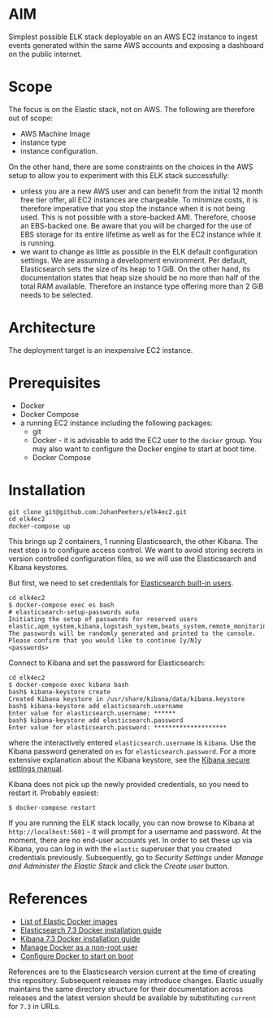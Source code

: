 # AIM

Simplest possible ELK stack deployable on an AWS EC2 instance to ingest events generated within the same AWS accounts and exposing a dashboard on the public internet.

# Scope

The focus is on the Elastic stack, not on AWS. The following are therefore out of scope:
* AWS Machine Image
* instance type
* instance configuration.

On the other hand, there are some constraints on the choices in the AWS setup to allow you to experiment with this ELK stack successfully:
* unless you are a new AWS user and can benefit from the initial 12 month free tier offer, all EC2 instances are chargeable. To minimize costs, it is therefore imperative that you stop the instance when it is not being used. This is not possible with a store-backed AMI. Therefore, choose an EBS-backed one. Be aware that you will be charged for the use of EBS storage for its entire lifetime as well as for the EC2 instance while it is running.
* we want to change as little as possible in the ELK default configuration settings. We are assuming a development environment. Per default, Elasticsearch sets the size of its heap to 1 GiB. On the other hand, its documentation states that heap size should be no more than half of the total RAM available. Therefore an instance type offering more than 2 GiB needs to be selected.

# Architecture

The deployment target is an inexpensive EC2 instance.

# Prerequisites

* Docker
* Docker Compose
* a running EC2 instance including the following packages:
  * git
  * Docker - it is advisable to add the EC2 user to the `docker` group. You may also want to configure the Docker engine to start at boot time.
  * Docker Compose

# Installation

```
git clone git@github.com:JohanPeeters/elk4ec2.git
cd elk4ec2
docker-compose up
```

This brings up 2 containers, 1 running Elasticsearch, the other Kibana. The next step is to configure access control. We want to avoid storing secrets in version controlled configuration files, so we will use the Elasticsearch and Kibana keystores.

But first, we need to set credentials for [Elasticsearch built-in users](https://www.elastic.co/guide/en/elastic-stack-overview/7.3/built-in-users.html).

```
cd elk4ec2
$ docker-compose exec es bash
# elasticsearch-setup-passwords auto  
Initiating the setup of passwords for reserved users elastic,apm_system,kibana,logstash_system,beats_system,remote_monitoring_user.
The passwords will be randomly generated and printed to the console.
Please confirm that you would like to continue [y/N]y
<passwords>
```

Connect to Kibana and set the password for Elasticsearch:
```
cd elk4ec2
$ docker-compose exec kibana bash
bash$ kibana-keystore create
Created Kibana keystore in /usr/share/kibana/data/kibana.keystore
bash$ kibana-keystore add elasticsearch.username
Enter value for elasticsearch.username: ******
bash$ kibana-keystore add elasticsearch.password
Enter value for elasticsearch.password: ********************
```
where the interactively entered `elasticsearch.username` is `kibana`. Use the Kibana password generated on `es` for `elasticsearch.password`.
For a more extensive explanation about the Kibana keystore, see the [Kibana secure settings manual](https://www.elastic.co/guide/en/kibana/7.3/secure-settings.html).

Kibana does not pick up the newly provided credentials, so you need to restart it. Probably easiest:
```
$ docker-compose restart
```

If you are running the ELK stack locally, you can now browse to Kibana at `http://localhost:5601` - it will prompt for a username and password. At the moment, there are no end-user accounts yet. In order to set these up via Kibana, you can log in with the `elastic` superuser that you created credentials previously. Subsequently, go to *Security Settings* under *Manage and Administer the Elastic Stack* and click the *Create user* button.

# References

* [List of Elastic Docker images](https://www.docker.elastic.co)
* [Elasticsearch 7.3 Docker installation guide](https://www.elastic.co/guide/en/elasticsearch/reference/7.3/docker.html)
* [Kibana 7.3 Docker installation guide](https://www.elastic.co/guide/en/kibana/7.3/docker.html)
* [Manage Docker as a non-root user](https://docs.docker.com/install/linux/linux-postinstall/#manage-docker-as-a-non-root-user)
* [Configure Docker to start on boot](https://docs.docker.com/install/linux/linux-postinstall/#configure-docker-to-start-on-boot)

References are to the Elasticsearch version current at the time of creating this repository. Subsequent releases may introduce changes. Elastic usually maintains the same directory structure for their documentation across releases and the latest version should be available by substituting `current` for `7.3` in URLs.
